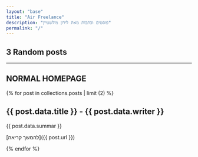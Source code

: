 ```yaml
---
layout: "base"
title: "Air Freelance"
description: "פוסטים וכתבות מאת לירון מילשטיין"
permalink: "/"
---
```


<article>

## 3 Random posts

<script type = "text/javascript" >
	var randomIndexUsed = [];
var counter = 0;
var numberOfPosts = 3;
while (counter < numberOfPosts) {
	var randomIndex;
	var postHREF;
	var postTitle;
	randomIndex = Math.floor(Math.random() * postsHREF.length);
	if (randomIndexUsed.indexOf(randomIndex) == "-1") {
		postHREF = postsHREF[randomIndex];
		postTitle = postsTitle[randomIndex];
		if (counter == (numberOfPosts - 1)) {
			document.write('<h5><a href="' + postHREF + '">' + postTitle + '</a></h5>');
		} else {
			document.write('<ul><li></li><a href="' + postHREF + '">' + postTitle + '</a></li></ul>');
		}
		randomIndexUsed.push(randomIndex);
		counter++;
	}
} </script>
</article>

<hr>

## NORMAL HOMEPAGE

{% for post in collections.posts | limit (2) %}
<article>

## {{ post.data.title }} - {{ post.data.writer }}
{{ post.data.summar }}

[להמשך קריאה]({{ post.url }})
</article>
{% endfor %}
